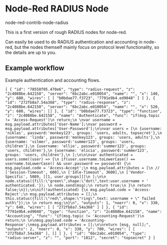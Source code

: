 # Node-Red RADIUS Node

node-red-contrib-node-radius

This is a first version of rough RADIUS nodes for node-red.

Can easily be used to do RADIUS authentication and accounting in node-red, but the nodes themself mainly focus on protocol level functionality, so the details are up to you.

## Example workflow

Example authentication and accounting flows.

`[ { "id": "78558f05.470e6", "type": "radius-request", "z": "2c4088be.642158", "server": "6bc2abc.e010054", "name": "", "x": 140, "y": 680, "wires": [ [ "b0bdae77.f3723", "7791e9b4.ed9048" ] ] }, { "id": "272fb8a7.54a368", "type": "radius-response", "z": "2c4088be.642158", "server": "6bc2abc.e010054", "name": "", "x": 520, "y": 680, "wires": [] }, { "id": "b0bdae77.f3723", "type": "function", "z": "2c4088be.642158", "name": "Authenticate", "func": "if(msg.topic != 'Access-Request')\n return;\n \nvar username = msg.payload.attributes['User-Name'];\nvar password = msg.payload.attributes['User-Password'];\n\nvar users = [\n {username: 'niklas', password:'monkey123', groups: 'users, adults, topsecret'},\n {username: 'linda', password:'monkey123', groups: 'users, adults'},\n {username: 'vilmer', password:'summer123', groups: 'users, children'},\n {username: 'ellie', password:'summer123', groups: 'users, children'},\n {username: 'elicia', password:'summer123', groups: 'users, children'},\n ];\n\n\nvar authenticated = users.some((user) => {\n if(user.username.toLowerCase() == username.toLowerCase() && user.password == password) {\n msg.payload.code = 'Access-Accept';\n msg.payload.attributes = [\n // ['Session-Timeout', 600],\n ['Idle-Timeout', 3600],\n ['Vendor-Specific', 5089, [[1, user.groups]]]\n ];\n\n node.status({fill:\"green\",shape:\"dot\",text:user.username + ' authenticated.'}); \n node.send(msg);\n return true;\n }\n return false;\n});\n\nif(!authenticated) {\n msg.payload.code = 'Access-Reject';\n msg.payload.attributes = [];\n this.status({fill:\"red\",shape:\"ring\",text: username + \" failed auth\"});\n \n return msg;\n}\n", "outputs": 1, "noerr": 0, "x": 330, "y": 640, "wires": [ [ "272fb8a7.54a368" ] ] }, { "id": "7791e9b4.ed9048", "type": "function", "z": "2c4088be.642158", "name": "Accounting", "func": "if(msg.topic != 'Accounting-Request')\n return;\n \n\nmsg.payload.code = 'Accounting-Response';\nmsg.payload.attributes = [];\n\nreturn [msg, null];", "outputs": 2, "noerr": 0, "x": 330, "y": 700, "wires": [ [ "272fb8a7.54a368" ], [] ] }, { "id": "6bc2abc.e010054", "type": "radius-server", "z": "", "port": "1812", "secret": "topsecret" } ]`
